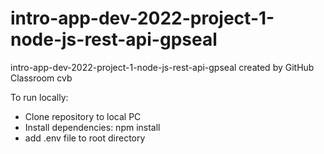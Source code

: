 # intro-app-dev-2022-project-1-node-js-rest-api-gpseal

intro-app-dev-2022-project-1-node-js-rest-api-gpseal created by GitHub Classroom
cvb

To run locally:
- Clone repository to local PC
- Install dependencies: npm install
- add .env file to root directory
